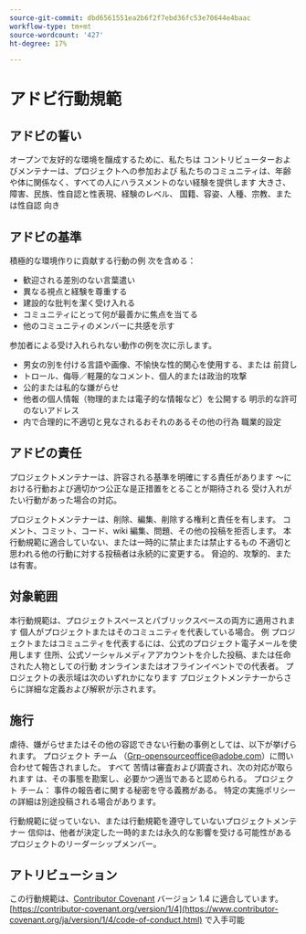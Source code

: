 ```yaml
---
source-git-commit: dbd6561551ea2b6f2f7ebd36fc53e70644e4baac
workflow-type: tm+mt
source-wordcount: '427'
ht-degree: 17%

---
```

# アドビ行動規範

## アドビの誓い

オープンで友好的な環境を醸成するために、私たちは
コントリビューターおよびメンテナーは、プロジェクトへの参加および
私たちのコミュニティは、年齢や体に関係なく、すべての人にハラスメントのない経験を提供します
大きさ、障害、民族、性自認と性表現、経験のレベル、
国籍、容姿、人種、宗教、または性自認
向き

## アドビの基準

積極的な環境作りに貢献する行動の例
次を含める：

* 歓迎される差別のない言葉遣い
* 異なる視点と経験を尊重する
* 建設的な批判を潔く受け入れる
* コミュニティにとって何が最善かに焦点を当てる
* 他のコミュニティのメンバーに共感を示す

参加者による受け入れられない動作の例を次に示します。

* 男女の別を付ける言語や画像、不愉快な性的関心を使用する、または
前貸し
* トロール、侮辱／軽蔑的なコメント、個人的または政治的攻撃
* 公的または私的な嫌がらせ
* 他者の個人情報（物理的または電子的な情報など）を公開する
明示的な許可のないアドレス
* 内で合理的に不適切と見なされるおそれのあるその他の行為
職業的設定

## アドビの責任

プロジェクトメンテナーは、許容される基準を明確にする責任があります
～における行動および適切かつ公正な是正措置をとることが期待される
受け入れがたい行動があった場合の対応。

プロジェクトメンテナーは、削除、編集、削除する権利と責任を有します。
コメント、コミット、コード、wiki 編集、問題、その他の投稿を拒否します。
本行動規範に適合していない、または一時的に禁止または禁止するもの
不適切と思われる他の行動に対する投稿者は永続的に変更する。
脅迫的、攻撃的、または有害。

## 対象範囲

本行動規範は、プロジェクトスペースとパブリックスペースの両方に適用されます
個人がプロジェクトまたはそのコミュニティを代表している場合。 例
プロジェクトまたはコミュニティを代表するには、公式のプロジェクト電子メールを使用します
住所、公式ソーシャルメディアアカウントを介した投稿、または任命された人物としての行動
オンラインまたはオフラインイベントでの代表者。 プロジェクトの表示域は次のいずれかになります
プロジェクトメンテナーからさらに詳細な定義および解釈が示されます。

## 施行

虐待、嫌がらせまたはその他の容認できない行動の事例としては、以下が挙げられます。
プロジェクト チーム （Grp-opensourceoffice@adobe.com）に問い合わせて報告されました。 すべて
苦情は審査および調査され、次の対応が取られます
は、その事態を勘案し、必要かつ適当であると認められる。 プロジェクト チーム：
事件の報告者に関する秘密を守る義務がある。
特定の実施ポリシーの詳細は別途投稿される場合があります。

行動規範に従っていない、または行動規範を遵守していないプロジェクトメンテナー
信仰は、他者が決定した一時的または永久的な影響を受ける可能性がある
プロジェクトのリーダーシップメンバー。

## アトリビューション

この行動規範は、[Contributor Covenant](https://contributor-covenant.org) バージョン 1.4 に適合しています。
[https://contributor-covenant.org/version/1/4](https://www.contributor-covenant.org/ja/version/1/4/code-of-conduct.html) で入手可能
